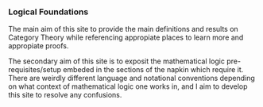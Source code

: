 ### Logical Foundations
The main aim of this site to provide the main definitions and results on Category Theory while referencing appropiate places to learn more and appropiate proofs. 

The secondary aim of this site is to exposit the mathematical logic pre-requisites/setup embeded in the sections of the napkin which require it. There are weirdly different language and notational conventions depending on what context of mathematical logic one works in, and I aim to develop this site to resolve any confusions.  


